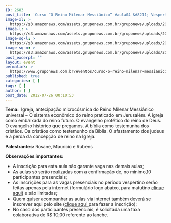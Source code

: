 ```yaml
---
ID: 2683
post_title: 'Curso “O Reino Milenar Messiânico” #aula04 &#8211; Vespertino'
image-xl: >
  https://s3.amazonaws.com/assets.gruponews.com.br/gruponews/uploads/2012/07/banner_rmma41.jpg
image-l: >
  https://s3.amazonaws.com/assets.gruponews.com.br/gruponews/uploads/2012/07/banner_rmma41.jpg
image-sq-l: >
  https://s3.amazonaws.com/assets.gruponews.com.br/gruponews/uploads/2012/07/banner_rmma41.jpg
image-sq-m: >
  https://s3.amazonaws.com/assets.gruponews.com.br/gruponews/uploads/2012/07/banner_rmma41-720x320.jpg
post_excerpt: ""
layout: event
permalink: >
  https://www.gruponews.com.br/eventos/curso-o-reino-milenar-messianico-aula04-vespertino
published: true
categories: [ ]
tags: [ ]
author: [ ]
post_date: 2012-07-26 00:10:53
---
```

<strong>Tema:</strong>  Igreja, antecipação microcósmica do Reino Milenar Messiânico universal – O sistema econômico do reino praticado em Jerusalém. A igreja como embaixada do reino futuro. O evangelho profético do reino de Deus. O evangelho histórico que pregamos. A bíblia como testemunha dos cristãos. Os cristãos como testemunho da Bíblia. O afastamento dos judeus e a perda da concepção de reino na Igreja.

<strong>Palestrantes:</strong> Rosane, Maurício e Rubens

<strong>Observações importantes:</strong>
- A inscrição para esta aula não garante vaga nas demais aulas;
- As aulas só serão realizadas com a confirmação de, no mínimo,10 participantes presenciais;
- As inscrições para as vagas presenciais no período vespertino serão feitas apenas pela internet (formulário logo abaixo, para matutino <a title="Curso “O Reino Milenar Messiânico” #aula03 – Matutino" href="http://www.gruponews.com.br/eventos/curso-o-reino-milenar-messianico-aula03-matutino">clique aqui</a>) e são limitadas;
- Quem quiser acompanhar as aulas via internet também deverá se inscrever aqui pelo site (<a title="Curso “O Reino Milenar Messiânico” #aula03 – Virtual" href="http://www.gruponews.com.br/eventos/curso-o-reino-milenar-messianico-aula03-virtual">clique aqui </a>para fazer a inscrição);
- No caso dos participantes presenciais, é solicitada uma taxa colaborativa de R$ 10,00 referente ao lanche.